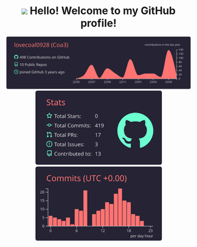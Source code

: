 <div align=center>

# <img src="https://media.giphy.com/media/hvRJCLFzcasrR4ia7z/giphy.gif" width="40">&nbsp;Hello! Welcome to my GitHub profile!

<img src='https://raw.githubusercontent.com/lovecoal0928/lovecoal0928/main/profile-summary-card-output/aura_dark/0-profile-details.svg' width='700'>

<img src='https://raw.githubusercontent.com/lovecoal0928/lovecoal0928/main/profile-summary-card-output/aura_dark/3-stats.svg' width='347'>
<img src='https://raw.githubusercontent.com/lovecoal0928/lovecoal0928/main/profile-summary-card-output/aura_dark/4-productive-time.svg' width='347'>

</div>

